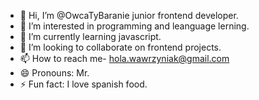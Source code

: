 - 👋 Hi, I’m @OwcaTyBaranie junior frontend developer.
- 👀 I’m interested in programming and leanguage lerning.
- 🌱 I’m currently learning javascript.
- 💞️ I’m looking to collaborate on frontend projects.
- 📫 How to reach me- hola.wawrzyniak@gmail.com
- 😄 Pronouns: Mr.
- ⚡ Fun fact: I love spanish food.

<!---
OwcaTyBaranie/OwcaTyBaranie is a ✨ special ✨ repository because its `README.md` (this file) appears on your GitHub profile.
You can click the Preview link to take a look at your changes.
--->
